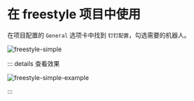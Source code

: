 # 在 freestyle 项目中使用

在项目配置的 `General` 选项卡中找到 `钉钉配置`，勾选需要的机器人。

![freestyle-simple](../assets/freestyle-simple.png)

::: details 查看效果

![freestyle-simple-example](../assets/freestyle-simple-example.png)

:::
